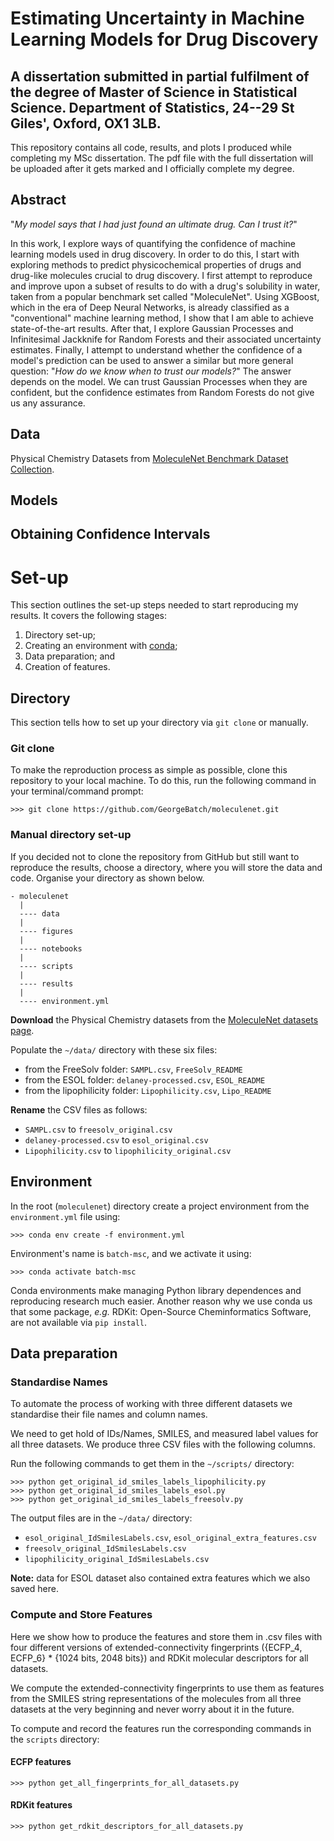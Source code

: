 # Estimating Uncertainty in Machine Learning Models for Drug Discovery

A dissertation submitted in partial fulfilment of the degree of Master of Science in Statistical Science. Department of Statistics, 24--29 St Giles', Oxford, OX1 3LB.
----

This repository contains all code, results, and plots I produced while completing my MSc dissertation. The pdf file with the full dissertation will be uploaded after it gets marked and I officially complete my degree.

## Abstract

"*My model says that I had just found an ultimate drug. Can I trust it?*"

In this work, I explore ways of quantifying the confidence of machine learning models used in drug discovery. In order to do this, I start with exploring methods to predict physicochemical properties of drugs and drug-like molecules crucial to drug discovery. I first attempt to reproduce and improve upon a subset of results to do with a drug's solubility in water, taken from a popular benchmark set called "MoleculeNet". Using XGBoost, which in the era of Deep Neural Networks, is already classified as a "conventional" machine learning method, I show that I am able to achieve state-of-the-art results. After that, I explore Gaussian Processes and Infinitesimal Jackknife for Random Forests and their associated uncertainty estimates. Finally, I attempt to understand whether the confidence of a model's prediction can be used to answer a similar but more general question: "*How do we know when to trust our models?*" The answer depends on the model. We can trust Gaussian Processes when they are confident, but the confidence estimates from Random Forests do not give us any assurance.

## Data

Physical Chemistry Datasets from [MoleculeNet Benchmark Dataset Collection](http://moleculenet.ai/datasets-1).

## Models


## Obtaining Confidence Intervals



# Set-up

This section outlines the set-up steps needed to start reproducing my results. It covers the following stages:

1. Directory set-up;
2. Creating an environment with [conda](https://docs.conda.io/en/latest/);
3. Data preparation; and
4. Creation of features.

## Directory

This section tells how to set up your directory via `git clone` or manually.

### Git clone

To make the reproduction process as simple as possible, clone this repository to your local machine. To do this, run the following command in your terminal/command prompt:

```
>>> git clone https://github.com/GeorgeBatch/moleculenet.git
```

### Manual directory set-up

If you decided not to clone the repository from GitHub but still want to reproduce the results, choose a directory, where you will store the data and code. Organise your directory as shown below.

```
- moleculenet
  |
  ---- data
  |
  ---- figures
  |
  ---- notebooks
  |
  ---- scripts
  |
  ---- results
  |
  ---- environment.yml
```

**Download** the Physical Chemistry datasets from the [MoleculeNet datasets page](http://moleculenet.ai/datasets-1).

Populate the `~/data/` directory with these six files:

- from the FreeSolv folder: `SAMPL.csv`, `FreeSolv_README`
- from the ESOL folder: `delaney-processed.csv`, `ESOL_README`
- from the lipophilicity folder: `Lipophilicity.csv`, `Lipo_README`

**Rename** the CSV files as follows:

- `SAMPL.csv` to `freesolv_original.csv`
- `delaney-processed.csv` to `esol_original.csv`
- `Lipophilicity.csv` to `lipophilicity_original.csv`

## Environment

In the root (`moleculenet`) directory create a project environment from the `environment.yml` file using:

```
>>> conda env create -f environment.yml
```

Environment's name is `batch-msc`, and we activate it using:
```
>>> conda activate batch-msc
```

Conda environments make managing Python library dependences and reproducing research much easier. Another reason why we use conda us that some package, *e.g.* RDKit: Open-Source Cheminformatics Software, are not available via `pip install`.

## Data preparation

### Standardise Names

To automate the process of working with three different datasets we standardise their file names and column names.

We need to get hold of IDs/Names, SMILES, and measured label values for all three datasets. We produce three CSV files with the following columns.

Run the following commands to get them in the `~/scripts/` directory:

```
>>> python get_original_id_smiles_labels_lipophilicity.py
>>> python get_original_id_smiles_labels_esol.py
>>> python get_original_id_smiles_labels_freesolv.py
```

The output files are in the `~/data/` directory:
- `esol_original_IdSmilesLabels.csv`, `esol_original_extra_features.csv`
- `freesolv_original_IdSmilesLabels.csv`
- `lipophilicity_original_IdSmilesLabels.csv`

**Note:** data for ESOL dataset also contained extra features which we also saved here.

### Compute and Store Features

Here we show how to produce the features and store them in .csv files with four different versions of extended-connectivity fingerprints ({ECFP_4, ECFP_6} * {1024 bits, 2048 bits}) and RDKit molecular descriptors for all datasets.

We compute the extended-connectivity fingerprints to use them as features from the SMILES string representations of the molecules from all three datasets at the very beginning and never worry about it in the future.

To compute and record the features run the corresponding commands in the `scripts` directory:

#### ECFP features
```
>>> python get_all_fingerprints_for_all_datasets.py
```

#### RDKit features

```
>>> python get_rdkit_descriptors_for_all_datasets.py
```
